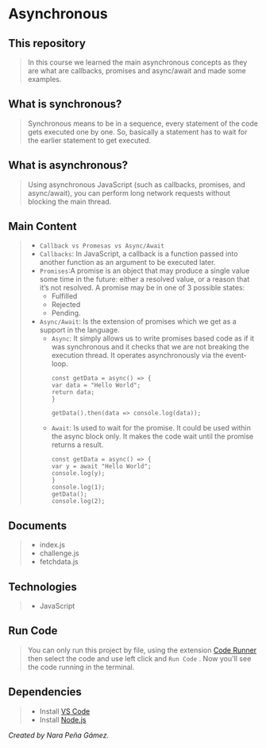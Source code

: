 # Asynchronous

## This repository
> In this course we learned the main asynchronous concepts as they are what are callbacks, promises and async/await and made some examples.

## What is synchronous?
> Synchronous means to be in a sequence, every statement of the code gets executed one by one. So, basically a statement has to wait for the earlier statement to get executed.

## What is asynchronous?
> Using asynchronous JavaScript (such as callbacks, promises, and async/await), you can perform long network requests without blocking the main thread.

## Main Content
> - `Callback vs Promesas vs Async/Await`
> - `Callbacks`: In JavaScript, a callback is a function passed into another function as an argument to be executed later.
> - `Promises`:A promise is an object that may produce a single value some time in the future: either a resolved value, or a reason that it’s not resolved. A
> promise may be in one of 3 possible states: 
>    * Fulfilled 
>    * Rejected
>    * Pending.
> - `Async/Await`: Is the extension of promises which we get as a support in the language.
>    * `Async`: It simply allows us to write promises based code as if it was synchronous and it checks that we are not breaking the execution thread. It operates asynchronously via the event-loop.
>        ```      
>        const getData = async() => {
>        var data = "Hello World";
>        return data;
>        }
>  
>        getData().then(data => console.log(data));
>        ```
>    * `Await`: Is used to wait for the promise. It could be used within the async block only. It makes the code wait until the promise returns a result.
>        ```      
>        const getData = async() => {
>        var y = await "Hello World";
>        console.log(y);
>        }
>        console.log(1);
>        getData();
>        console.log(2);
>        ```


## Documents
> - index.js
> - challenge.js
> - fetchdata.js

## Technologies
> - JavaScript

## Run Code
> You can only run this project by file, using the extension [Code Runner](https://marketplace.visualstudio.com/items?itemName=formulahendry.code-runner) then select the code and use left click and `Run Code` . Now you'll see the code running in the terminal.

## Dependencies
> - Install [VS Code](https://code.visualstudio.com/download)
> - Install [Node.js](https://nodejs.org/en/)

_Created by Nara Peña Gámez._
